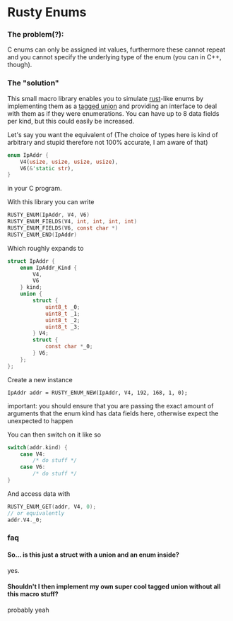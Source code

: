 # Rusty Enums

### The problem(?):
C enums can only be assigned int values, furthermore these cannot repeat and you cannot specify the underlying type of the enum (you can in C++, though). 

### The "solution"
This small macro library enables you to simulate [rust](https://www.rust-lang.org/)-like enums by implementing them as a [tagged union](https://en.wikipedia.org/wiki/Tagged_union) and providing an interface to deal with them as if they were enumerations. You can have up to 8 data fields per kind, but this could easily be increased.

Let's say you want the equivalent of
(The choice of types here is kind of arbitrary and stupid therefore not 100% accurate, I am aware of that)
```rust
enum IpAddr {
    V4(usize, usize, usize, usize),
    V6(&'static str),
}
```
in your C program. 

With this library you can write
```c
RUSTY_ENUM(IpAddr, V4, V6)
RUSTY_ENUM_FIELDS(V4, int, int, int, int)
RUSTY_ENUM_FIELDS(V6, const char *)
RUSTY_ENUM_END(IpAddr)
```

Which roughly expands to
```c
struct IpAddr {
    enum IpAddr_Kind {
        V4,
        V6
    } kind;
    union {
        struct {
            uint8_t _0;
            uint8_t _1;
            uint8_t _2;
            uint8_t _3;
        } V4;
        struct {
            const char *_0;
        } V6;
    };
};
```

Create a new instance
```
IpAddr addr = RUSTY_ENUM_NEW(IpAddr, V4, 192, 168, 1, 0);
```
important: you should ensure that you are passing the exact amount of arguments
that the enum kind has data fields here, otherwise expect the unexpected to happen

You can then switch on it like so
```c
switch(addr.kind) {
    case V4:
        /* do stuff */
    case V6:
        /* do stuff */
}
```

And access data with
```c
RUSTY_ENUM_GET(addr, V4, 0);
// or equivalently
addr.V4._0;
```

### faq
#### So... is this just a struct with a union and an enum inside?
yes.

#### Shouldn't I then implement my own super cool tagged union without all this macro stuff?
probably yeah
